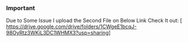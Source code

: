 ### Important 
Due to Some Issue I upload the Second File on Below Link Check It out: [
https://drive.google.com/drive/folders/1CWgeE1bcqJ-98OyRtz3WKiL3DC1WHMX3?usp=sharing]
